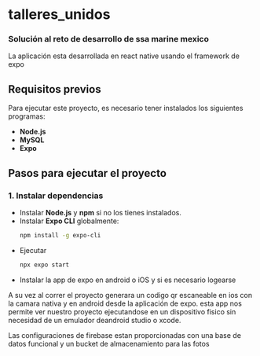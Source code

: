 # talleres_unidos
### Solución al reto de desarrollo de ssa marine mexico

La aplicación esta desarrollada en react native usando el framework de expo
## Requisitos previos  
Para ejecutar este proyecto, es necesario tener instalados los siguientes programas:  
- **Node.js**  
- **MySQL**  
- **Expo**
  
## Pasos para ejecutar el proyecto  
### 1. Instalar dependencias  
- Instalar **Node.js** y **npm** si no los tienes instalados.  
- Instalar **Expo CLI** globalmente:  
  ```sh
  npm install -g expo-cli
- Ejecutar 
    ```sh
  npx expo start
- Instalar la app de expo en android o iOS y si es necesario logearse
  
A su vez al correr el proyecto generara un codigo qr escaneable en ios con la camara nativa y en android desde la aplicación de expo. esta app nos permite ver nuestro proyecto ejecutandose en un dispositivo fisico sin necesidad de un emulador deandroid studio o xcode. 

Las configuraciones de firebase estan proporcionadas con una base de datos funcional y un bucket de almacenamiento para las fotos 
